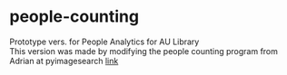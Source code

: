 # people-counting
Prototype vers. for People Analytics for AU Library <br>
This version was made by modifying the people counting program from Adrian at pyimagesearch [link](https://www.pyimagesearch.com/2018/07/23/simple-object-tracking-with-opencv/)
